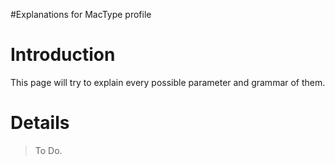 #Explanations for MacType profile

# Introduction #

This page will try to explain every possible parameter and grammar of them.


# Details #

> To Do.